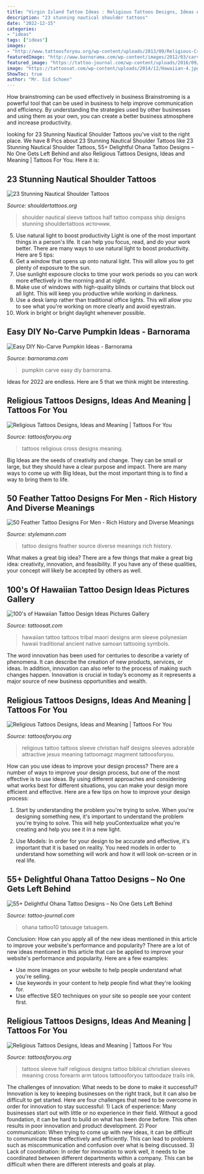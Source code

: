 ```yaml
---
title: "Virgin Island Tattoo Ideas : Religious Tattoos Designs, Ideas And Meaning"
description: "23 stunning nautical shoulder tattoos"
date: "2022-12-15"
categories:
- "ideas"
tags: ["ideas"]
images:
- "http://www.tattoosforyou.org/wp-content/uploads/2013/09/Religious-Cross-Tattoos-1024x680.jpg"
featuredImage: "http://www.barnorama.com/wp-content/images/2012/03/carve-pumpkin/25-carve-pumpkin.jpg"
featured_image: "https://tattoo-journal.com/wp-content/uploads/2016/09/ohana-tattoo10-650x813.jpg"
image: "https://tattoosat.com/wp-content/uploads/2014/12/Hawaiian-4.jpg"
ShowToc: true
author: "Mr. Sid Schoen"
---
```



How brainstroming can be used effectively in business
Brainstroming is a powerful tool that can be used in business to help improve communication and efficiency. By understanding the strategies used by other businesses and using them as your own, you can create a better business atmosphere and increase productivity.

	

		
looking for 23 Stunning Nautical Shoulder Tattoos you've visit to the right place. We have 8 Pics about 23 Stunning Nautical Shoulder Tattoos like 23 Stunning Nautical Shoulder Tattoos, 55+ Delightful Ohana Tattoo Designs – No One Gets Left Behind and also Religious Tattoos Designs, Ideas and Meaning | Tattoos For You. Here it is:
		
    
## 23 Stunning Nautical Shoulder Tattoos

<img loading=lazy src="http://www.shouldertattoos.org/wp-content/uploads/2016/06/Ship-And-Compass-Shoulder-Tattoo-st4163.jpg" onerror="this.onerror=null;this.src='https://tse4.mm.bing.net/th?id=OIP.PCQXHC-azqnbBsozgkC3DQHaJ4&amp;pid=15.1';" alt="23 Stunning Nautical Shoulder Tattoos">

_Source: shouldertattoos.org_

>shoulder nautical sleeve tattoos half tattoo compass ship designs stunning shouldertattoos источник. 

	

5) Use natural light to boost productivity
Light is one of the most important things in a person's life. It can help you focus, read, and do your work better. There are many ways to use natural light to boost productivity. Here are 5 tips:
1) Get a window that opens up onto natural light. This will allow you to get plenty of exposure to the sun.
2) Use sunlight exposure clocks to time your work periods so you can work more effectively in the morning and at night.
3) Make use of windows with high-quality blinds or curtains that block out all light. This will keep you productive while working in darkness.
4) Use a desk lamp rather than traditional office lights. This will allow you to see what you're working on more clearly and avoid eyestrain.
5) Work in bright or bright daylight whenever possible.

    
## Easy DIY No-Carve Pumpkin Ideas - Barnorama

<img loading=lazy src="http://www.barnorama.com/wp-content/images/2012/03/carve-pumpkin/25-carve-pumpkin.jpg" onerror="this.onerror=null;this.src='https://tse1.mm.bing.net/th?id=OIP.ZRJf3anyP1d_35KJYmo41AHaJ3&amp;pid=15.1';" alt="Easy DIY No-Carve Pumpkin Ideas - Barnorama">

_Source: barnorama.com_

>pumpkin carve easy diy barnorama. 

	

Ideas for 2022 are endless. Here are 5 that we think might be interesting. 

    
## Religious Tattoos Designs, Ideas And Meaning | Tattoos For You

<img loading=lazy src="http://www.tattoosforyou.org/wp-content/uploads/2013/09/Religious-Cross-Tattoos-1024x680.jpg" onerror="this.onerror=null;this.src='https://tse1.mm.bing.net/th?id=OIP.PrUkYSroL3-OGiynyo_-vQHaE6&amp;pid=15.1';" alt="Religious Tattoos Designs, Ideas and Meaning | Tattoos For You">

_Source: tattoosforyou.org_

>tattoos religious cross designs meaning. 

	

Big Ideas are the seeds of creativity and change. They can be small or large, but they should have a clear purpose and impact. There are many ways to come up with Big Ideas, but the most important thing is to find a way to bring them to life.

    
## 50 Feather Tattoo Designs For Men - Rich History And Diverse Meanings

<img loading=lazy src="https://stylemann.com/wp-content/uploads/2016/11/feather-tattoo-15-650x650.jpg" onerror="this.onerror=null;this.src='https://tse1.mm.bing.net/th?id=OIP.3hV-5mL8G_Me2pxhBTHyQwHaHa&amp;pid=15.1';" alt="50 Feather Tattoo Designs For Men - Rich History and Diverse Meanings">

_Source: stylemann.com_

>tattoo designs feather source diverse meanings rich history. 

	

What makes a great big idea?
There are a few things that make a great big idea: creativity, innovation, and feasibility. If you have any of these qualities, your concept will likely be accepted by others as well.

    
## 100&#039;s Of Hawaiian Tattoo Design Ideas Pictures Gallery

<img loading=lazy src="https://tattoosat.com/wp-content/uploads/2014/12/Hawaiian-4.jpg" onerror="this.onerror=null;this.src='https://tse1.mm.bing.net/th?id=OIP.cKinpL5OCPW8sUERcZUhtAHaJ6&amp;pid=15.1';" alt="100&#039;s of Hawaiian Tattoo Design Ideas Pictures Gallery">

_Source: tattoosat.com_

>hawaiian tattoo tattoos tribal maori designs arm sleeve polynesian hawaii traditional ancient native samoan tattooing symbols. 

	

The word innovation has been used for centuries to describe a variety of phenomena. It can describe the creation of new products, services, or ideas. In addition, innovation can also refer to the process of making such changes happen. Innovation is crucial in today’s economy as it represents a major source of new business opportunities and wealth.

    
## Religious Tattoos Designs, Ideas And Meaning | Tattoos For You

<img loading=lazy src="http://www.tattoosforyou.org/wp-content/uploads/2013/09/Religious-Tattoo-Sleeves.jpg" onerror="this.onerror=null;this.src='https://tse3.mm.bing.net/th?id=OIP._OIlNlwdHHI1T70_Nbuf0gHaOZ&amp;pid=15.1';" alt="Religious Tattoos Designs, Ideas and Meaning | Tattoos For You">

_Source: tattoosforyou.org_

>religious tattoo tattoos sleeve christian half designs sleeves adorable attractive jesus meaning tattoomagz magment tattoosforyou. 

	

How can you use ideas to improve your design process?
There are a number of ways to improve your design process, but one of the most effective is to use ideas. By using different approaches and considering what works best for different situations, you can make your design more efficient and effective. Here are a few tips on how to improve your design process:
1. Start by understanding the problem you're trying to solve. When you're designing something new, it's important to understand the problem you're trying to solve. This will help youContextualize what you're creating and help you see it in a new light.

2. Use Models: In order for your design to be accurate and effective, it's important that it is based on reality. You need models in order to understand how something will work and how it will look on-screen or in real life.

    
## 55+ Delightful Ohana Tattoo Designs – No One Gets Left Behind

<img loading=lazy src="https://tattoo-journal.com/wp-content/uploads/2016/09/ohana-tattoo10-650x813.jpg" onerror="this.onerror=null;this.src='https://tse3.mm.bing.net/th?id=OIP.n0O4kt3f5_ELqdITDhDu5wHaJQ&amp;pid=15.1';" alt="55+ Delightful Ohana Tattoo Designs – No One Gets Left Behind">

_Source: tattoo-journal.com_

>ohana tattoo10 tatouage tatuagem. 

	

Conclusion: How can you apply all of the new ideas mentioned in this article to improve your website's performance and popularity?
There are a lot of new ideas mentioned in this article that can be applied to improve your website's performance and popularity. Here are a few examples: 
- Use more images on your website to help people understand what you're selling. 
- Use keywords in your content to help people find what they're looking for. 
- Use effective SEO techniques on your site so people see your content first.

    
## Religious Tattoos Designs, Ideas And Meaning | Tattoos For You

<img loading=lazy src="http://www.tattoosforyou.org/wp-content/uploads/2013/09/Pictures-of-Religious-Tattoos.jpg" onerror="this.onerror=null;this.src='https://tse1.mm.bing.net/th?id=OIP.7zVzKlnOgw2M28hXrsA2OQHaJ3&amp;pid=15.1';" alt="Religious Tattoos Designs, Ideas and Meaning | Tattoos For You">

_Source: tattoosforyou.org_

>tattoos sleeve half religious designs tattoo biblical christian sleeves meaning cross forearm arm tatoos tattoosforyou tattoodaze trails ink. 

	

The challenges of innovation: What needs to be done to make it successful?
Innovation is key to keeping businesses on the right track, but it can also be difficult to get started. Here are four challenges that need to be overcome in order for innovation to stay successful: 1) Lack of experience: Many businesses start out with little or no experience in their field. Without a good foundation, it can be hard to build on what has been done before. This often results in poor innovation and product development. 2) Poor communication: When trying to come up with new ideas, it can be difficult to communicate these effectively and efficiently. This can lead to problems such as miscommunication and confusion over what is being discussed. 3) Lack of coordination: In order for innovation to work well, it needs to be coordinated between different departments within a company. This can be difficult when there are different interests and goals at play.

